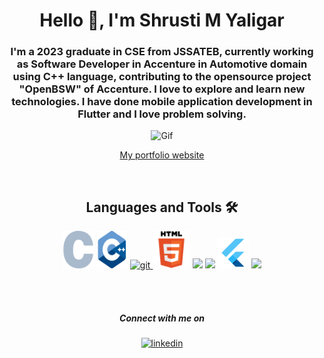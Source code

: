 <h1 align="center">Hello 👋, I'm Shrusti M Yaligar</h1>
<h3 align="center">I'm a 2023 graduate in CSE from JSSATEB, currently working as Software Developer in Accenture in Automotive domain using C++ language, contributing to the opensource project "OpenBSW" of Accenture. I love to explore and learn new technologies. I have done mobile application development in Flutter and I love problem solving.</h3>
<p align="center"><img  src="https://media1.giphy.com/media/L1R1tvI9svkIWwpVYr/giphy.gif" alt="Gif"  /></p>
<a  href="https://shrustimy.github.io/"><p align="center">My portfolio website</p></a>
<br/>
<h2 align="center">Languages and Tools 🛠️</h2>
<p align="center">  
 
  <img src="https://raw.githubusercontent.com/devicons/devicon/master/icons/c/c-original.svg" alt="c" width="50" height="60"/>   
  <img src="https://raw.githubusercontent.com/devicons/devicon/master/icons/cplusplus/cplusplus-original.svg" alt="cplusplus" width="50" height="60"/>  
  <a href="https://git-scm.com/" target="_blank"> <img src="https://www.vectorlogo.zone/logos/git-scm/git-scm-icon.svg" alt="git" width="50" height="60"/> </a>
  <img src="https://raw.githubusercontent.com/devicons/devicon/master/icons/html5/html5-original-wordmark.svg" alt="html5" width="60" height="60"/>  <!--<img width="60px"  src="https://img.icons8.com/color/2x/css3.png"> --> 
  <img width="60px" src="https://img.icons8.com/fluent/50/000000/console.png"/> 
 <img width="50px" src="https://img.icons8.com/color/2x/dart.png">  
  <img width="50px" height="50" src="https://raw.githubusercontent.com/github/explore/80688e429a7d4ef2fca1e82350fe8e3517d3494d/topics/flutter/flutter.png">
  <img width="50px" src="https://img.icons8.com/color/50/000000/firebase.png"/></p> 

<br />


<!--<p align="left"> <img src="https://komarev.com/ghpvc/?username=shrustimy&label=Profile%20views&color=0e75b6&style=flat" alt="shrustimy" /> </p>-->
<!--<h2 align="center">Github Trophies</h2>
<p align="center">
  <a href="https://github.com/ryo-ma/github-profile-trophy" target="_blank">
    <img src="https://github-profile-trophy.vercel.app/?username=shrustimy&row=2&column=4&margin-w=8&margin-h=8&theme=gruvbox&count_private=true"/>
  </a>
</p>-->


<br>
<!-- <p align="center"><img align="center" src="https://github-readme-stats.vercel.app/api/top-langs?username=shrustimy&theme=gotham&show_icons=true&locale=en&layout=compact" alt="shrustimy" /></p>


<p align="center">&nbsp;<img align="center" src="https://github-readme-stats.vercel.app/api?username=shrustimy&theme=gotham&show_icons=true&locale=en" alt="shrustimy" /></p> -->

<!--<h2 align="center">Contribution Streak</h2>
<p align="center"><img align="center" src="https://github-readme-streak-stats.herokuapp.com/?user=shrustimy&theme=gotham&" alt="shrustimy" /></p> -->

<h5 align="center">Connect with me on</h5>
<p align="center">
<!--<a href="https://www.hackerrank.com/shrustimy" target="blank"><img align="center" src="https://raw.githubusercontent.com/rahuldkjain/github-profile-readme-generator/master/src/images/icons/Social/hackerrank.svg" alt="shrustimy" height="30" width="40" /></a>-->
<a href="https://www.linkedin.com/in/shrusti-yaligar-379599212/" target="_blank"><!-- target="_blank" -->
<img src="https://cdn.jsdelivr.net/npm/simple-icons@v3/icons/linkedin.svg?&style=for-the-badge&logo=linkedin&logoColor=white" alt=linkedin style="margin-bottom: 5px;" width="22px" />
</a>
 <!-- https://img.shields.io/badge/linkedin-%231E77B5.svg -->
</p>



